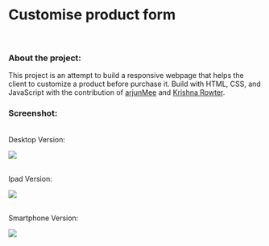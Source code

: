 # Customise product form

<br>

### About the project:

This project is an attempt to build a responsive webpage that helps the client to customize a product before purchase it. Build with HTML, CSS, and JavaScript with the contribution of [arjunMee](https://github.com/arjunMee) and [Krishna Rowter](https://github.com/krowter).


### Screenshot:


<br>Desktop Version:</br>

![](https://i.imgur.com/3feSLOR.png)


<br>Ipad Version:</br>

![](https://i.imgur.com/W7YQy4v.png)


<br>Smartphone Version:</br>

![](https://i.imgur.com/UmIzEzU.png)

